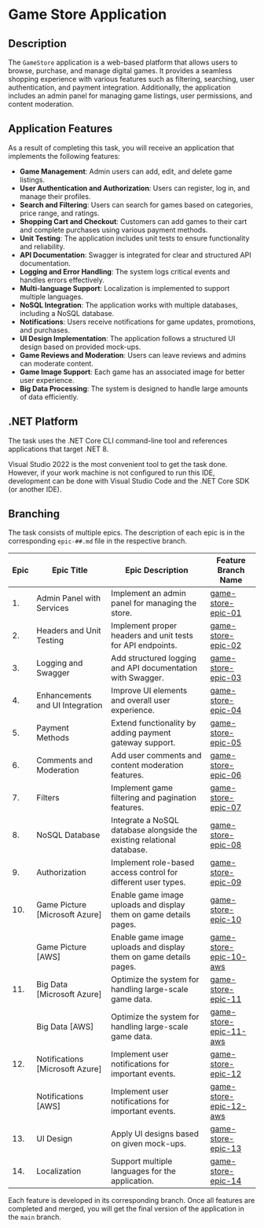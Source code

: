 # Game Store Application

## Description

The `GameStore` application is a web-based platform that allows users to browse, purchase, and manage digital games. It provides a seamless shopping experience with various features such as filtering, searching, user authentication, and payment integration. Additionally, the application includes an admin panel for managing game listings, user permissions, and content moderation.

## Application Features

As a result of completing this task, you will receive an application that implements the following features:

- **Game Management**: Admin users can add, edit, and delete game listings.
- **User Authentication and Authorization**: Users can register, log in, and manage their profiles.
- **Search and Filtering**: Users can search for games based on categories, price range, and ratings.
- **Shopping Cart and Checkout**: Customers can add games to their cart and complete purchases using various payment methods.
- **Unit Testing**: The application includes unit tests to ensure functionality and reliability.
- **API Documentation**: Swagger is integrated for clear and structured API documentation.
- **Logging and Error Handling**: The system logs critical events and handles errors effectively.
- **Multi-language Support**: Localization is implemented to support multiple languages.
- **NoSQL Integration**: The application works with multiple databases, including a NoSQL database.
- **Notifications**: Users receive notifications for game updates, promotions, and purchases.
- **UI Design Implementation**: The application follows a structured UI design based on provided mock-ups.
- **Game Reviews and Moderation**: Users can leave reviews and admins can moderate content.
- **Game Image Support**: Each game has an associated image for better user experience.
- **Big Data Processing**: The system is designed to handle large amounts of data efficiently.

## .NET Platform

The task uses the .NET Core CLI command-line tool and references applications that target .NET 8.

Visual Studio 2022 is the most convenient tool to get the task done. However, if your work machine is not configured to run this IDE, development can be done with Visual Studio Code and the .NET Core SDK (or another IDE).

## Branching

The task consists of multiple epics. The description of each epic is in the corresponding `epic-##.md` file in the respective branch.

| Epic | Epic Title | Epic Description | Feature Branch Name              |
|------|-----------|------------------|----------------------------------|
| 1.   | Admin Panel with Services | Implement an admin panel for managing the store. | [game-store-epic-01](epic-01.md) |
| 2.   | Headers and Unit Testing | Implement proper headers and unit tests for API endpoints. | [game-store-epic-02](epic-02.md) |
| 3.   | Logging and Swagger | Add structured logging and API documentation with Swagger. | [game-store-epic-03](epic-03.md) |
| 4.   | Enhancements and UI Integration | Improve UI elements and overall user experience. | [game-store-epic-04](epic-04.md) |
| 5.   | Payment Methods | Extend functionality by adding payment gateway support. | [game-store-epic-05](epic-05.md) |
| 6.   | Comments and Moderation | Add user comments and content moderation features. | [game-store-epic-06](epic-06.md) |
| 7.   | Filters | Implement game filtering and pagination features. | [game-store-epic-07](epic-07.md) |
| 8.   | NoSQL Database | Integrate a NoSQL database alongside the existing relational database. | [game-store-epic-08](epic-08.md) |
| 9.   | Authorization | Implement role-based access control for different user types. | [game-store-epic-09](epic-09.md) |
| 10.  | Game Picture [Microsoft Azure] | Enable game image uploads and display them on game details pages. | [game-store-epic-10](epic-10.md) |
|      | Game Picture [AWS] | Enable game image uploads and display them on game details pages. | [game-store-epic-10-aws](epic-10.md) |
| 11.  | Big Data [Microsoft Azure] | Optimize the system for handling large-scale game data. | [game-store-epic-11](epic-11.md) |
|      | Big Data [AWS]  | Optimize the system for handling large-scale game data. | [game-store-epic-11-aws](epic-11.md) |
| 12.  | Notifications [Microsoft Azure] | Implement user notifications for important events. | [game-store-epic-12](epic-12.md) |
|      | Notifications [AWS]  | Implement user notifications for important events. | [game-store-epic-12-aws](epic-12.md) |
| 13.  | UI Design | Apply UI designs based on given mock-ups. | [game-store-epic-13](epic-13.md) |
| 14.  | Localization | Support multiple languages for the application. | [game-store-epic-14](epic-14.md) |


Each feature is developed in its corresponding branch. Once all features are completed and merged, you will get the final version of the application in the `main` branch.
